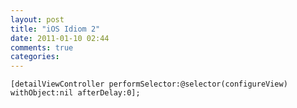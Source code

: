 ```yaml
---
layout: post
title: "iOS Idiom 2"
date: 2011-01-10 02:44
comments: true
categories: 
---
```


```[detailViewController performSelector:@selector(configureView) withObject:nil afterDelay:0];```

